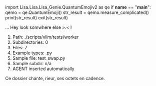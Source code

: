 
import Lisa.Lisa.Lisa_Genie.QuantumEmojiv2 as qe
if __name__ == "__main__":
  qemo = qe.QuantumEmoji()
  str_result = qemo.measure_complicated()
  print(str_result)
  exit(str_result)

... Hey look somwhere else >.< !

1. Path: ./scripts/vllm/tests/worker
2. Subdirectories: 0
3. Files: 7
4. Example types: .py
5. Sample file: test_swap.py
6. Sample subdir: n/a
7. AGENT inserted automatically

Ce dossier chante, rieur, ses octets en cadence.
